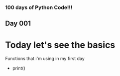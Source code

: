 ### 100 days of Python Code!!!

## Day 001
# Today let's see the basics
Functions that i'm using in my first day
 - print()
 